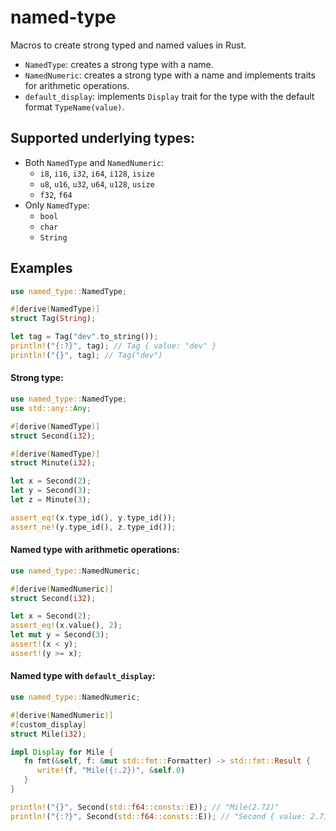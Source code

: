 # named-type
Macros to create strong typed and named values in Rust.
 - `NamedType`: creates a strong type with a name.
 - `NamedNumeric`: creates a strong type with a name and implements traits for arithmetic operations.
 - `default_display`: implements `Display` trait for the type with the default format `TypeName(value)`.

## Supported underlying types:
 - Both `NamedType` and `NamedNumeric`:
   - `i8`, `i16`, `i32`, `i64`, `i128`, `isize`
   - `u8`, `u16`, `u32`, `u64`, `u128`, `usize`
   - `f32`, `f64`
 - Only `NamedType`:
   - `bool`
   - `char`
   - `String`

## Examples
```rust
use named_type::NamedType;

#[derive(NamedType)]
struct Tag(String);

let tag = Tag("dev".to_string());
println!("{:?}", tag); // Tag { value: "dev" }
println!("{}", tag); // Tag("dev")
```

#### Strong type:

```rust
use named_type::NamedType;
use std::any::Any;

#[derive(NamedType)]
struct Second(i32);

#[derive(NamedType)]
struct Minute(i32);

let x = Second(2);
let y = Second(3);
let z = Minute(3);

assert_eq!(x.type_id(), y.type_id());
assert_ne!(y.type_id(), z.type_id());
```

#### Named type with arithmetic operations:

```rust
use named_type::NamedNumeric;

#[derive(NamedNumeric)]
struct Second(i32);

let x = Second(2);
assert_eq!(x.value(), 2);
let mut y = Second(3);
assert!(x < y);
assert!(y >= x);
```

#### Named type with `default_display`:

```rust
use named_type::NamedNumeric;

#[derive(NamedNumeric)]
#[custom_display]
struct Mile(i32);

impl Display for Mile {
   fn fmt(&self, f: &mut std::fmt::Formatter) -> std::fmt::Result {
      write!(f, "Mile({:.2})", &self.0)
   }
}

println!("{}", Second(std::f64::consts::E)); // "Mile(2.72)"
println!("{:?}", Second(std::f64::consts::E)); // "Second { value: 2.718281828459045 }"

```
